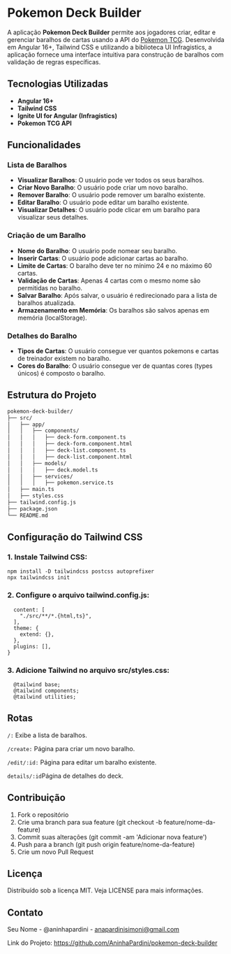 # Pokemon Deck Builder

A aplicação **Pokemon Deck Builder** permite aos jogadores criar, editar e gerenciar baralhos de cartas usando a API do [Pokemon TCG](https://docs.pokemontcg.io/#api_v1cards_list). Desenvolvida em Angular 16+, Tailwind CSS e utilizando a biblioteca UI Infragistics, a aplicação fornece uma interface intuitiva para construção de baralhos com validação de regras específicas.

## Tecnologias Utilizadas

- **Angular 16+**
- **Tailwind CSS**
- **Ignite UI for Angular (Infragistics)**
- **Pokemon TCG API**

## Funcionalidades

### Lista de Baralhos

- **Visualizar Baralhos**: O usuário pode ver todos os seus baralhos.
- **Criar Novo Baralho**: O usuário pode criar um novo baralho.
- **Remover Baralho**: O usuário pode remover um baralho existente.
- **Editar Baralho**: O usuário pode editar um baralho existente.
- **Visualizar Detalhes**: O usuário pode clicar em um baralho para visualizar seus detalhes.

### Criação de um Baralho

- **Nome do Baralho**: O usuário pode nomear seu baralho.
- **Inserir Cartas**: O usuário pode adicionar cartas ao baralho.
- **Limite de Cartas**: O baralho deve ter no mínimo 24 e no máximo 60 cartas.
- **Validação de Cartas**: Apenas 4 cartas com o mesmo nome são permitidas no baralho.
- **Salvar Baralho**: Após salvar, o usuário é redirecionado para a lista de baralhos atualizada.
- **Armazenamento em Memória**: Os baralhos são salvos apenas em memória (localStorage).

### Detalhes do Baralho

- **Tipos de Cartas**: O usuário consegue ver quantos pokemons e cartas de treinador existem no baralho.
- **Cores do Baralho**: O usuário consegue ver de quantas cores (types únicos) é composto o baralho.

## Estrutura do Projeto

```markdown
pokemon-deck-builder/
├── src/
│   ├── app/
│   │   ├── components/
│   │   │   ├── deck-form.component.ts
│   │   │   ├── deck-form.component.html
│   │   │   ├── deck-list.component.ts
│   │   │   ├── deck-list.component.html
│   │   ├── models/
│   │   │   ├── deck.model.ts
│   │   ├── services/
│   │   │   ├── pokemon.service.ts
│   ├── main.ts
│   ├── styles.css
├── tailwind.config.js
├── package.json
└── README.md
```

## Configuração do Tailwind CSS

### 1. Instale Tailwind CSS:
  ``` 
  npm install -D tailwindcss postcss autoprefixer
  npx tailwindcss init 
  ```

### 2. Configure o arquivo tailwind.config.js:
  ``` module.exports = {
    content: [
      "./src/**/*.{html,ts}",
    ],
    theme: {
      extend: {},
    },
    plugins: [],
  }
  ```

### 3. Adicione Tailwind no arquivo src/styles.css:
  ``` 
    @tailwind base;
    @tailwind components;
    @tailwind utilities; 
  ```

## Rotas

``/:`` Exibe a lista de baralhos.

``/create:`` Página para criar um novo baralho.

``/edit/:id:`` Página para editar um baralho existente.

``details/:id``Página de detalhes do deck.

## Contribuição

1. Fork o repositório
2. Crie uma branch para sua feature (git checkout -b feature/nome-da-feature)
3. Commit suas alterações (git commit -am 'Adicionar nova feature')
4. Push para a branch (git push origin feature/nome-da-feature)
5. Crie um novo Pull Request

## Licença

Distribuído sob a licença MIT. Veja LICENSE para mais informações.

## Contato

Seu Nome - @aninhapardini - anapardinisimoni@gmail.com

Link do Projeto: https://github.com/AninhaPardini/pokemon-deck-builder